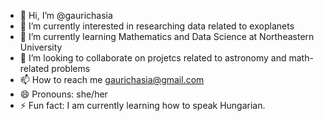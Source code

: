 - 👋 Hi, I’m @gaurichasia
- 👀 I’m currently interested in researching data related to exoplanets 
- 🌱 I’m currently learning Mathematics and Data Science at Northeastern University 
- 💞️ I’m looking to collaborate on projetcs related to astronomy and math-related problems 
- 📫 How to reach me gaurichasia@gmail.com
- 😄 Pronouns: she/her
- ⚡ Fun fact: I am currently learning how to speak Hungarian. 

<!---
gaurichasia/gaurichasia is a ✨ special ✨ repository because its `README.md` (this file) appears on your GitHub profile.
You can click the Preview link to take a look at your changes.
--->
